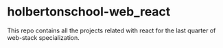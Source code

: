 # holbertonschool-web_react
This repo contains all the projects related with react for the last quarter of web-stack specialization.
